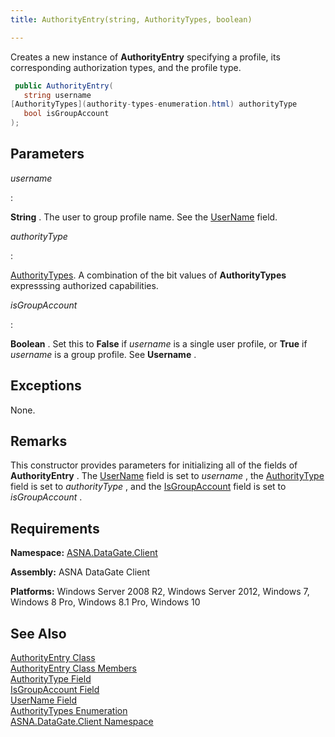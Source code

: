 ```yaml
---
title: AuthorityEntry(string, AuthorityTypes, boolean)

---
```


<span>Creates a new instance of <span> **AuthorityEntry** </span> specifying a profile, its corresponding authorization types, and the profile type</span>.

```cs
 public AuthorityEntry(
   string username
[AuthorityTypes](authority-types-enumeration.html) authorityType
   bool isGroupAccount
);
```


## Parameters



 *username* 

: 

**String** . The user to group profile name. See the [ UserName](authority-entry-class-username-field.html) field.


 *authorityType* 

: 

[AuthorityTypes](authority-types-enumeration.html). A combination of the bit values of **AuthorityTypes** expresssing authorized capabilities.


 *isGroupAccount* 

: 

**Boolean** . Set this to **False** if *username* is a single user profile, or **True** if *username* is a group profile. See **Username** .



## Exceptions

None.
## Remarks

This constructor provides parameters for initializing all of the fields of **AuthorityEntry** . The [UserName](authority-entry-class-username-field.html) field is set to *username* , the [AuthorityType](authority-entry-class-authority-type-field.html) field is set to *authorityType* , and the [ IsGroupAccount](authority-entry-class-username-field.html) field is set to *isGroupAccount* .
## Requirements

**Namespace:** [ASNA.DataGate.Client](datagate-client-namespace.html) 

**Assembly:** ASNA DataGate Client

**Platforms:** Windows Server 2008 R2, Windows Server 2012, Windows 7, Windows 8 Pro, Windows 8.1 Pro, Windows 10
## See Also


[AuthorityEntry Class](authority-entry-class.html)
      <br />
[AuthorityEntry Class Members](authority-entry-members.html)
      <br />
[AuthorityType Field](authority-entry-class-authority-type-field.html)
      <br />
[IsGroupAccount Field](authority-entry-class-username-field.html)
      <br />
[UserName Field](authority-entry-class-username-field.html)
      <br />
[AuthorityTypes Enumeration](authority-types-enumeration.html)
      <br />
[ASNA.DataGate.Client Namespace](datagate-client-namespace.html)


